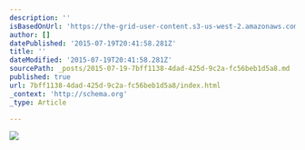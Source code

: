 ```yaml
---
description: ''
isBasedOnUrl: 'https://the-grid-user-content.s3-us-west-2.amazonaws.com/5a72f3d4-eb74-44e4-9a94-98c182fb2f1e.gif'
author: []
datePublished: '2015-07-19T20:41:58.281Z'
title: ''
dateModified: '2015-07-19T20:41:58.281Z'
sourcePath: _posts/2015-07-19-7bff1138-4dad-425d-9c2a-fc56beb1d5a8.md
published: true
url: 7bff1138-4dad-425d-9c2a-fc56beb1d5a8/index.html
_context: 'http://schema.org'
_type: Article

---
```

![](https://the-grid-user-content.s3-us-west-2.amazonaws.com/5a72f3d4-eb74-44e4-9a94-98c182fb2f1e.gif)